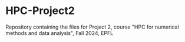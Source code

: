 # HPC-Project2
Repository containing the files for Project 2, course "HPC for numerical methods and data analysis", Fall 2024, EPFL
